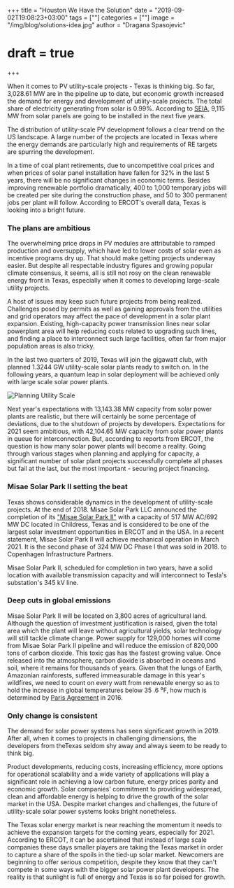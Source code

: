 +++
title = "Houston We Have the Solution"
date = "2019-09-02T19:08:23+03:00"
tags = [""]
categories = [""]
image = "/img/blog/solutions-idea.jpg"
author = "Dragana Spasojevic"
# draft = true
+++

When it comes to PV utility-scale projects - Texas is thinking big. So far, 3,028.61 MW are in the pipeline up to date, but economic growth increased the demand for energy and development of utility-scale projects. The total share of electricity generating from solar is 0.99%. According to [SEIA](https://www.seia.org/state-solar-policy/texas-solar),  9,115 MW from solar panels are going to be installed in the next five years. 

The distribution of utility-scale PV development follows a clear trend on the US landscape. A large number of the projects are located in Texas where the energy demands are particularly high and requirements of RE targets are spurring the development.  

In a time of coal plant retirements, due to uncompetitive coal prices and when prices of solar panel installation have fallen for 32% in the last 5 years, there will be no significant changes in economic terms. Besides improving renewable portfolio dramatically, 400 to 1,000 temporary jobs will be created per site during the construction phase, and 50 to 300 permanent jobs per plant will follow. According to ERCOT's overall data, Texas is looking into a bright future. 

### The plans are ambitious

The overwhelming price drops in PV modules are attributable to ramped production and oversupply, which have led to lower costs of solar even as incentive programs dry up. That should make getting projects underway easier. But despite all respectable industry figures and growing popular climate consensus, it seems, all is still not rosy on the clean renewable energy front in Texas, especially when it comes to developing large-scale utility projects. 

A host of issues may keep such future projects from being realized. Challenges posed by permits as well as gaining approvals from the utilities and grid operators may affect the pace of development in a solar plant expansion. Existing, high-capacity power transmission lines near solar powerplant area will help reducing costs related to upgrading such lines, and finding a place to interconnect such large facilities, often far from major population areas is also tricky. 

In the last two quarters of 2019, Texas will join the gigawatt club, with planned 1.3244 GW utility-scale solar plants ready to switch on. In the following years, a quantum leap in solar deployment will be achieved only with large scale solar power plants. 

![Planning Utility Scale](/img/blog/planning-utility-scale.png)

Next year's expectations with 13,143.38 MW capacity from solar power plants are realistic, but there will certainly be some percentage of deviations, due to the shutdown of projects by developers. Expectations for 2021 seem ambitious, with 42,104.65 MW capacity from solar power plants in queue for interconnection. But, according to reports from ERCOT, the question is how many solar power plants will become a reality. Going through various stages when planning and applying for capacity, a significant number of solar plant projects successfully complete all phases but fail at the last, but the most important - securing project financing.

### Misae Solar Park II setting the beat

Texas shows considerable dynamics in the development of utility-scale projects. At the end of 2018. Misae Solar Park LLC announced the completion of its ["Misae Solar Park II"](https://www.misaesolar.com/misae-solar-park-2) with a capacity of 517 MW AC/692 MW DC located in Childress, Texas and is considered to be one of the largest solar investment opportunities in ERCOT and in the USA. In a recent statement, Misae Solar Park II will achieve mechanical operation in March 2021. It is the second phase of 324 MW DC Phase I that was sold in 2018. to Copenhagen Infrastructure Partners. 

Misae Solar Park II, scheduled for completion in two years, have a solid location with available transmission capacity and will interconnect to Tesla's substation's 345 kV line. 

### Deep cuts in global emissions

Misae Solar Park II will be located on 3,800 acres of agricultural land. Although the question of investment justification is raised, given the total area which the plant will leave without agricultural yields, solar technology will still tackle climate change. Power supply for 129,000 homes will come from Misae Solar Park II pipeline and will reduce the emission of 820,000 tons of carbon dioxide. This toxic gas has the fastest growing value. Once released into the atmosphere, carbon dioxide is absorbed in oceans and soil, where it remains for thousands of years. Given that the lungs of Earth, Amazonian rainforests, suffered immeasurable damage in this year's wildfires, we need to count on every watt from renewable energy so as to hold the increase in global temperatures below 35 .6 ⁰F, how much is determined by [Paris Agreement](https://unfccc.int/process-and-meetings/the-paris-agreement/the-paris-agreement) in 2016. 

### Only change is consistent

The demand for solar power systems has seen significant growth in 2019. After all, when it comes to projects in challenging dimensions, the developers from theTexas seldom shy away and always seem to be ready to think big. 

Product developments, reducing costs, increasing efficiency, more options for operational scalability and a wide variety of applications will play a significant role in achieving a low carbon future, energy prices parity and economic growth. Solar companies' commitment to providing widespread, clean and affordable energy is helping to drive the growth of the solar market in the USA. Despite market changes and challenges, the future of utility-scale solar power systems looks bright nonetheless. 

The Texas solar energy market is near reaching the momentum it needs to achieve the expansion targets for the coming years, especially for 2021. According to ERCOT, it can be ascertained that instead of large scale companies these days smaller players are taking the Texas market in order to capture a share of the spoils in the tied-up solar market. Newcomers are beginning to offer serious competition, despite they know that they can't compete in some ways with the bigger solar power plant developers. The reality is that sunlight is full of energy and Texas is so far poised for growth.
